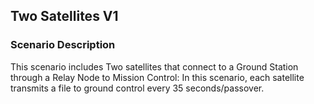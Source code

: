 ## Two Satellites V1
### Scenario Description
This scenario includes Two satellites that connect to a Ground Station through a Relay Node to Mission Control: In this scenario, each satellite transmits a file to ground control every 35 seconds/passover.
